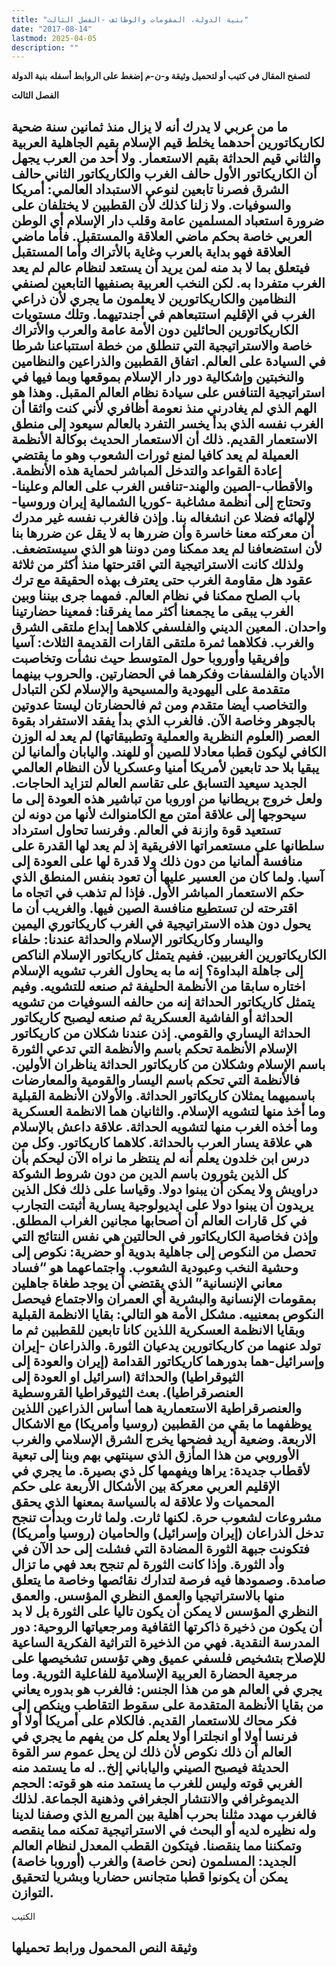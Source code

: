 ```yaml
---
title: "بنية الدولة، المقومات والوظائف -الفصل الثالث"
date: "2017-08-14"
lastmod: 2025-04-05
description: ""
---
```

**لتصفح المقال في كتيب أو لتحميل وثيقة و-ن-م إضغط على الروابط أسفله** **بنية الدولة**

**الفصل الثالث**

## **ما من عربي لا يدرك أنه لا يزال منذ ثمانين سنة ضحية لكاريكاتورين أحدهما يخلط قيم الإسلام بقيم الجاهلية العربية والثاني قيم الحداثة بقيم الاستعمار. ولا أحد من العرب يجهل أن الكاريكاتور الأول حالف الغرب والكاريكاتور الثاني حالف الشرق فصرنا تابعين لنوعي الاستبداد العالمي: أمريكا والسوفيات. ولا زلنا كذلك لأن القطبين لا يختلفان على ضرورة استعباد المسلمين عامة وقلب دار الإسلام أي الوطن العربي خاصة بحكم ماضي العلاقة والمستقبل. فأما ماضي العلاقة فهو بداية بالعرب وغاية بالأتراك وأما المستقبل فيتعلق بما لا بد منه لمن يريد أن يستعد لنظام عالم لم يعد الغرب متفردا به. لكن النخب العربية بصنفيها التابعين لصنفي النظامين والكاريكاتورين لا يعلمون ما يجري لأن ذراعي الغرب في الإقليم استتبعاهم في أجندتيهما. وتلك مستويات الكاريكاتورين الحائلين دون الأمة عامة والعرب والأتراك خاصة والاستراتيجية التي تنطلق من خطة استتباعنا شرطا في السيادة على العالم. اتفاق القطبين والذراعين والنظامين والنخبتين وإشكالية دور دار الإسلام بموقعها وبما فيها في استراتيجية التنافس على سيادة نظام العالم المقبل. وهذا هو الهم الذي لم يغادرني منذ نعومة أظافري لأني كنت واثقا أن الغرب نفسه الذي بدأ يخسر التفرد بالعالم سيعود إلى منطق الاستعمار القديم. ذلك أن الاستعمار الحديث بوكالة الأنظمة العميلة لم يعد كافيا لمنع ثورات الشعوب وهو ما يقتضي إعادة القواعد والتدخل المباشر لحماية هذه الأنظمة. والأقطاب-الصين والهند-تنافس الغرب على العالم وعلينا-وتحتاج إلى أنظمة مشاغبة -كوريا الشمالية إيران وروسيا-لإلهائه فضلا عن انشغاله بنا. وإذن فالغرب نفسه غير مدرك أن معركته معنا خاسرة وأن ضررها به لا يقل عن ضررها بنا لأن استضعافنا لم يعد ممكنا ومن دوننا هو الذي سيستضعف. ولذلك كانت الاستراتيجية التي اقترحتها منذ أكثر من ثلاثة عقود هل مقاومة الغرب حتى يعترف بهذه الحقيقة مع ترك باب الصلح ممكنا في نظام العالم. فمهما جرى بيننا وبين الغرب يبقى ما يجمعنا أكثر مما يفرقنا: فمعينا حضارتينا واحدان. المعين الديني والفلسفي كلاهما إبداع ملتقى الشرق والغرب. فكلاهما ثمرة ملتقى القارات القديمة الثلاث: آسيا وإفريقيا وأوروبا حول المتوسط حيث نشأت وتخاصبت الأديان والفلسفات وفكرهما في الحضارتين. والحروب بينهما متقدمة على اليهودية والمسيحية والإسلام لكن التبادل والتخاصب أيضا متقدم ومن ثم فالحضارتان ليستا عدوتين بالجوهر وخاصة الآن. فالغرب الذي بدأ يفقد الاستفراد بقوة العصر (العلوم النظرية والعملية وتطبيقاتها) لم يعد له الوزن الكافي ليكون قطبا معادلا للصين أو للهند. واليابان وألمانيا لن يبقيا بلا حد تابعين لأمريكا أمنيا وعسكريا لأن النظام العالمي الجديد سيعيد التسابق على تقاسم العالم لتزايد الحاجات. ولعل خروج بريطانيا من اوروبا من تباشير هذه العودة إلى ما سيحوجها إلى علاقة أمتن مع الكامنوالث لأنها من دونه لن تستعيد قوة وازنة في العالم. وفرنسا تحاول استرداد سلطانها على مستعمراتها الافريقية إذ لم يعد لها القدرة على منافسة ألمانيا من دون ذلك ولا قدرة لها على العودة إلى آسيا. ولما كان من العسير عليها أن تعود بنفس المنطق الذي حكم الاستعمار المباشر الأول. فإذا لم تذهب في اتجاه ما اقترحته لن تستطيع منافسة الصين فيها. والغريب أن ما يحول دون هذه الاستراتيجية في الغرب كاريكاتوري اليمين واليسار وكاريكاتور الإسلام والحداثة عندنا: حلفاء الكاريكاتورين الغربيين. ففيم يتمثل كاريكاتور الإسلام الناكص إلى جاهلة البداوة؟ إنه ما به يحاول الغرب تشويه الإسلام اختاره سابقا من الأنظمة الحليفة ثم صنعه للتشويه. وفيم يتمثل كاريكاتور الحداثة إنه من حالفه السوفيات من تشويه الحداثة أو الفاشية العسكرية ثم صنعه ليصبح كاريكاتور الحداثة اليساري والقومي. إذن عندنا شكلان من كاريكاتور الإسلام الأنظمة تحكم باسم والأنظمة التي تدعي الثورة باسم الإسلام وشكلان من كاريكاتور الحداثة يناظران الأولين. فالأنظمة التي تحكم باسم اليسار والقومية والمعارضات باسميهما يمثلان كاريكاتور الحداثة. والأولان الأنظمة القبلية وما أخذ منها لتشويه الإسلام. والثانيان هما الانظمة العسكرية وما أخذه الغرب منها لتشويه الحداثة. علاقة داعش بالإسلام هي علاقة يسار العرب بالحداثة. كلاهما كاريكاتور. وكل من درس ابن خلدون يعلم أنه لم ينتظر ما نراه الآن ليحكم بأن كل الذين يثورون باسم الدين من دون شروط الشوكة دراويش ولا يمكن أن يبنوا دولا. وقياسا على ذلك فكل الذين يريدون أن يبنوا دولا على ايديولوجية يسارية أثبتت التجارب في كل قارات العالم أن أصحابها مجانين الغراب المطلق. وإذن فخاصية الكاريكاتور في الحالتين هي نفس النتائج التي تحصل من النكوص إلى جاهلية بدوية أو حضرية: نكوص إلى وحشية النخب وعبودية الشعوب. واجتماعهما هو “فساد معاني الإنسانية” الذي يقتضي أن يوجد طغاة جاهلين بمقومات الإنسانية والبشرية أي العمران والاجتماع فيحصل النكوص بمعنييه. مشكل الأمة هو التالي: بقايا الانظمة القبلية وبقايا الانظمة العسكرية اللذين كانا تابعين للقطبين ثم ما تولد عنهما من كاريكاتورين يدعيان الثورة. والذراعان -إيران وإسرائيل-هما بدورهما كاريكاتور القدامة (إيران والعودة إلى الثيوقراطيا) والحداثة (اسرائيل او العودة إلى العنصرقراطيا). بعث الثيوقراطيا القروسطية والعنصرقراطية الاستعمارية هما أساس الذراعين اللذين يوظفهما ما بقي من القطبين (روسيا وأمريكا) مع الاشكال الاربعة. وضعية أريد فضحها يخرج الشرق الإسلامي والغرب الأوروبي من هذا المأزق الذي سينتهي بهم وبنا إلى تبعية لأقطاب جديدة: يراها ويفهمها كل ذي بصيرة. ما يجري في الإقليم العربي معركة بين الأشكال الأربعة على حكم المحميات ولا علاقة له بالسياسة بمعنها الذي يحقق مشروعات لشعوب حرة. لكنها ثارت. ولما ثارت وبدأت تنجح تدخل الذراعان (إيران وإسرائيل) والحاميان (روسيا وأمريكا) فتكونت جبهة الثورة المضادة التي فشلت إلى حد الآن في وأد الثورة. وإذا كانت الثورة لم تنجح بعد فهي ما تزال صامدة. وصمودها فيه فرصة لتدارك نقائصها وخاصة ما يتعلق منها بالاستراتيجيا والعمق النظري المؤسس. والعمق النظري المؤسس لا يمكن أن يكون تاليا على الثورة بل لا بد أن يكون من ذخيرة ذاكرتها الثقافية ومرجعياتها الروحية: دور المدرسة النقدية. فهي من الذخيرة التراثية الفكرية الساعية للإصلاح بتشخيص فلسفي عميق وهي تؤسس تشخيصها على مرجعية الحضارة العربية الإسلامية للفاعلية الثورية. وما يجري في العالم هو من هذا الجنس: فالغرب هو بدوره يعاني من بقايا الأنظمة المتقدمة على سقوط التقاطب وينكص إلى فكر محاك للاستعمار القديم. فالكلام على أمريكا أولا أو فرنسا أولا أو انجلترا أولا يعلم كل من يفهم ما يجري في العالم أن ذلك نكوص لأن ذلك لن يحل عموم سر القوة الحديثة فيصبح الصيني والياباني إلخ.. له ما يستمد منه الغربي قوته وليس للغرب ما يستمد منه هو قوته: الحجم الديموغرافي والانتشار الجغرافي وذهنية الجماعة. لذلك فالغرب مهدد مثلنا بحرب أهلية بين المربع الذي وصفنا لدينا وله نظيره لديه أو البحث في الاستراتيجية تمكنه مما ينقصه وتمكننا مما ينقصنا. فيتكون القطب المعدل لنظام العالم الجديد: المسلمون (نحن خاصة) والغرب (أوروبا خاصة) يمكن أن يكونوا قطبا متجانس حضاريا وبشريا لتحقيق التوازن.**

الكتيب

## وثيقة النص المحمول ورابط تحميلها

###
